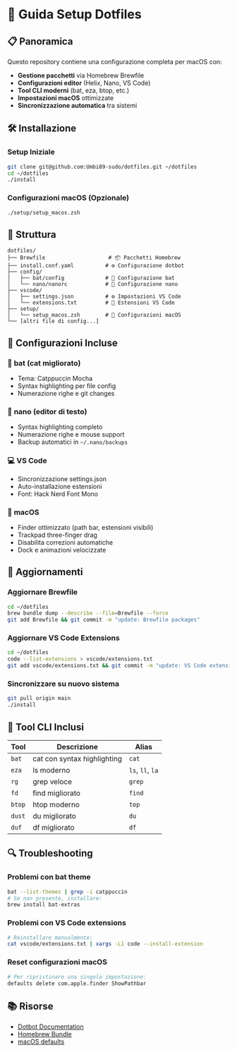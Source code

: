 # 🚀 Guida Setup Dotfiles

## 📋 Panoramica

Questo repository contiene una configurazione completa per macOS con:

- **Gestione pacchetti** via Homebrew Brewfile
- **Configurazioni editor** (Helix, Nano, VS Code)
- **Tool CLI moderni** (bat, eza, btop, etc.)
- **Impostazioni macOS** ottimizzate
- **Sincronizzazione automatica** tra sistemi

## 🛠️ Installazione

### Setup Iniziale

```bash
git clone git@github.com:Umbi89-sudo/dotfiles.git ~/dotfiles
cd ~/dotfiles
./install
```

### Configurazioni macOS (Opzionale)

```bash
./setup/setup_macos.zsh
```

## 📁 Struttura

```
dotfiles/
├── Brewfile                    # 📦 Pacchetti Homebrew
├── install.conf.yaml          # ⚙️ Configurazione dotbot
├── config/
│   ├── bat/config             # 🦇 Configurazione bat
│   └── nano/nanorc            # 📝 Configurazione nano
├── vscode/
│   ├── settings.json          # ⚙️ Impostazioni VS Code
│   └── extensions.txt         # 🔌 Estensioni VS Code
├── setup/
│   └── setup_macos.zsh        # 🍎 Configurazioni macOS
└── [altri file di config...]
```

## 🔧 Configurazioni Incluse

### 🦇 **bat** (cat migliorato)

- Tema: Catppuccin Mocha
- Syntax highlighting per file config
- Numerazione righe e git changes

### 📝 **nano** (editor di testo)

- Syntax highlighting completo
- Numerazione righe e mouse support
- Backup automatici in `~/.nano/backups`

### 💻 **VS Code**

- Sincronizzazione settings.json
- Auto-installazione estensioni
- Font: Hack Nerd Font Mono

### 🍎 **macOS**

- Finder ottimizzato (path bar, estensioni visibili)
- Trackpad three-finger drag
- Disabilita correzioni automatiche
- Dock e animazioni velocizzate

## 🔄 Aggiornamenti

### Aggiornare Brewfile

```bash
cd ~/dotfiles
brew bundle dump --describe --file=Brewfile --force
git add Brewfile && git commit -m "update: Brewfile packages"
```

### Aggiornare VS Code Extensions

```bash
cd ~/dotfiles
code --list-extensions > vscode/extensions.txt
git add vscode/extensions.txt && git commit -m "update: VS Code extensions"
```

### Sincronizzare su nuovo sistema

```bash
git pull origin main
./install
```

## 🎯 Tool CLI Inclusi

| Tool   | Descrizione                 | Alias            |
| ------ | --------------------------- | ---------------- |
| `bat`  | cat con syntax highlighting | `cat`            |
| `eza`  | ls moderno                  | `ls`, `ll`, `la` |
| `rg`   | grep veloce                 | `grep`           |
| `fd`   | find migliorato             | `find`           |
| `btop` | htop moderno                | `top`            |
| `dust` | du migliorato               | `du`             |
| `duf`  | df migliorato               | `df`             |

## 🔍 Troubleshooting

### Problemi con bat theme

```bash
bat --list-themes | grep -i catppuccin
# Se non presente, installare:
brew install bat-extras
```

### Problemi con VS Code extensions

```bash
# Reinstallare manualmente:
cat vscode/extensions.txt | xargs -L1 code --install-extension
```

### Reset configurazioni macOS

```bash
# Per ripristinare una singola impostazione:
defaults delete com.apple.finder ShowPathbar
```

## 📚 Risorse

- [Dotbot Documentation](https://github.com/anishathalye/dotbot)
- [Homebrew Bundle](https://github.com/Homebrew/homebrew-bundle)
- [macOS defaults](https://macos-defaults.com/)
